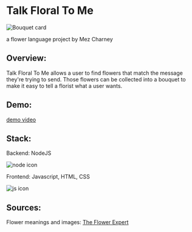 # Talk Floral To Me

![Bouquet card](https://www.publicdomainpictures.net/pictures/180000/nahled/--1466009992ReU.jpg)

a flower language project by Mez Charney

## Overview:
Talk Floral To Me allows a user to find flowers that match the message they're trying to send. Those flowers can be collected into a bouquet to make it easy to tell a florist what a user wants.

## Demo:
[demo video](https://www.youtube.com/watch?v=9fqJ22AjcNw)

## Stack:
Backend: NodeJS

![node icon](https://icon-library.net/images/node-js-icon/node-js-icon-12.jpg)

Frontend: Javascript, HTML, CSS

![js icon](http://www.alex-arriaga.com/wp-content/uploads/2014/12/javascript-logo.png)

## Sources:
Flower meanings and images: [The Flower Expert](https://www.theflowerexpert.com/content/aboutflowers/flower-meanings)
